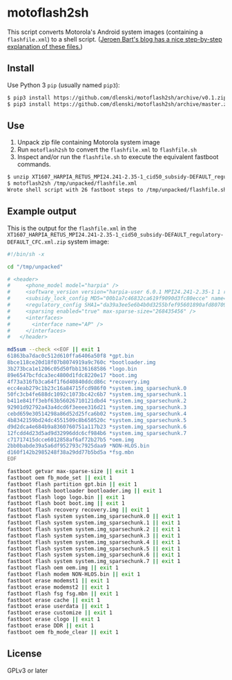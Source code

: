 # motoflash2sh

This script converts Motorola's Android system images (containing a `flashfile.xml`) to a shell script.
([Jeroen Bart's blog has a nice step-by-step explanation of these files.](http://www.forceflow.be/2016/06/29/flashing-system-images-on-moto-x-play/))

## Install

Use Python 3 `pip` (usually named `pip3`):

```sh
$ pip3 install https://github.com/dlenski/motoflash2sh/archive/v0.1.zip     # tagged version
$ pip3 install https://github.com/dlenski/motoflash2sh/archive/master.zip   # latest commit
```

## Use

1. Unpack zip file containing Motorola system image
2. Run `motoflash2sh` to convert the `flashfile.xml` to `flashfile.sh`
3. Inspect and/or run the `flashfile.sh` to execute the equivalent fastboot commands.

```sh
$ unzip XT1607_HARPIA_RETUS_MPI24.241-2.35-1_cid50_subsidy-DEFAULT_regulatory-DEFAULT_CFC.xml.zip -d /tmp/unpacked
$ motoflash2sh /tmp/unpacked/flashfile.xml
Wrote shell script with 26 fastboot steps to /tmp/unpacked/flashfile.sh
```

## Example output

This is the output for the `flashfile.xml` in the
`XT1607_HARPIA_RETUS_MPI24.241-2.35-1_cid50_subsidy-DEFAULT_regulatory-DEFAULT_CFC.xml.zip` system image:

```sh
#!/bin/sh -x

cd "/tmp/unpacked"

# <header>
#     <phone_model model="harpia" />
#     <software_version version="harpia-user 6.0.1 MPI24.241-2.35-1 1 release-keysM8916_20250106.08.05.23R" />
#     <subsidy_lock_config MD5="00b1a7c46832ca619f9090d3fc80ecce" name="slcf_rev_b_default_v1.0.nvm" />
#     <regulatory_config SHA1="da39a3ee5e6b4b0d3255bfef95601890afd80709" name="regulatory_info_default.png" />
#     <sparsing enabled="true" max-sparse-size="268435456" />
#     <interfaces>
#       <interface name="AP" />
#     </interfaces>
#   </header>

md5sum --check <<EOF || exit 1
61863ba7dac0c512d610ffa6406a50f8 *gpt.bin
8bce118ce20d18f07b8074919a9c760c *bootloader.img
3b273bca1e1206c05d50fbb136168586 *logo.bin
89e6547bcfdca3ec4800d1fdc8220e17 *boot.img
4f73a316fb3ca64f1f6d40840ddcd86c *recovery.img
ecc4eab279c1b23c16a84715fcd986f0 *system.img_sparsechunk.0
50fc3cb4fe688dc1092c1073bc42c6b7 *system.img_sparsechunk.1
b411e841ff3ebf63b56026710121dbd4 *system.img_sparsechunk.2
92901d92792a43a4dcd6f3eeee316d21 *system.img_sparsechunk.3
cebd659e30514298a86d52d25fca6b02 *system.img_sparsechunk.4
4b8342159bd24dc4551509c8b650520c *system.img_sparsechunk.5
d9d2dca4e684b9a8360760751a117b23 *system.img_sparsechunk.6
12fcdd4d23d5ad9d32996ddc6cf984b6 *system.img_sparsechunk.7
c71717415dcce6012858af6af72b27b5 *oem.img
2bb0babde39a5a6df952793c7925daa9 *NON-HLOS.bin
d160f142b2985248f38a29dd77b5bd5a *fsg.mbn
EOF

fastboot getvar max-sparse-size || exit 1
fastboot oem fb_mode_set || exit 1
fastboot flash partition gpt.bin || exit 1
fastboot flash bootloader bootloader.img || exit 1
fastboot flash logo logo.bin || exit 1
fastboot flash boot boot.img || exit 1
fastboot flash recovery recovery.img || exit 1
fastboot flash system system.img_sparsechunk.0 || exit 1
fastboot flash system system.img_sparsechunk.1 || exit 1
fastboot flash system system.img_sparsechunk.2 || exit 1
fastboot flash system system.img_sparsechunk.3 || exit 1
fastboot flash system system.img_sparsechunk.4 || exit 1
fastboot flash system system.img_sparsechunk.5 || exit 1
fastboot flash system system.img_sparsechunk.6 || exit 1
fastboot flash system system.img_sparsechunk.7 || exit 1
fastboot flash oem oem.img || exit 1
fastboot flash modem NON-HLOS.bin || exit 1
fastboot erase modemst1 || exit 1
fastboot erase modemst2 || exit 1
fastboot flash fsg fsg.mbn || exit 1
fastboot erase cache || exit 1
fastboot erase userdata || exit 1
fastboot erase customize || exit 1
fastboot erase clogo || exit 1
fastboot erase DDR || exit 1
fastboot oem fb_mode_clear || exit 1
```

## License

GPLv3 or later
